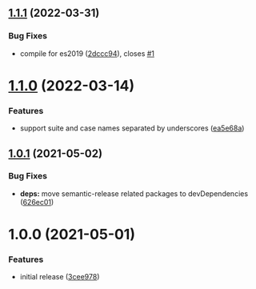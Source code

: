 ## [1.1.1](https://github.com/JSanchezIO/junit-testrail-reporter/compare/v1.1.0...v1.1.1) (2022-03-31)


### Bug Fixes

* compile for es2019 ([2dccc94](https://github.com/JSanchezIO/junit-testrail-reporter/commit/2dccc942d9489b64fedb8b76acaa145bf0a748ee)), closes [#1](https://github.com/JSanchezIO/junit-testrail-reporter/issues/1)

# [1.1.0](https://github.com/JSanchezIO/junit-testrail-reporter/compare/v1.0.1...v1.1.0) (2022-03-14)


### Features

* support suite and case names separated by underscores ([ea5e68a](https://github.com/JSanchezIO/junit-testrail-reporter/commit/ea5e68a70f4736f94648fe0d31f7291e02bef3c4))

## [1.0.1](https://github.com/JSanchezIO/junit-testrail-reporter/compare/v1.0.0...v1.0.1) (2021-05-02)


### Bug Fixes

* **deps:** move semantic-release related packages to devDependencies ([626ec01](https://github.com/JSanchezIO/junit-testrail-reporter/commit/626ec017f27201ef887ae039ec7ef3d69881314f))

# 1.0.0 (2021-05-01)


### Features

* initial release ([3cee978](https://github.com/JSanchezIO/junit-testrail-reporter/commit/3cee97814f9cb869f6cd895e4f160a9eb1166cfc))
